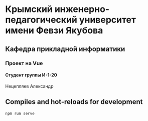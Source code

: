 # Крымский инженерно-педагогический университет имени Февзи Якубова
## Кафедра прикладной информатики 
### Проект на Vue
#### Студент группы И-1-20 
Нецепляев Александр
## Compiles and hot-reloads for development
```
npm run serve
```